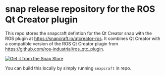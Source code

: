 # snap release repository for the ROS Qt Creator plugin

This repo stores the snapcraft defintion for the Qt Creator snap with the ROS plugin at https://snapcraft.io/qtcreator-ros. It combines Qt Creator with a compatible version of the ROS Qt Creator plugin from https://github.com/ros-industrial/ros_qtc_plugin.

[![Get it from the Snap Store](https://snapcraft.io/static/images/badges/en/snap-store-black.svg)](https://snapcraft.io/qtcreator-ros)

You can build this locally by simply running `snapcraft` in repo.
